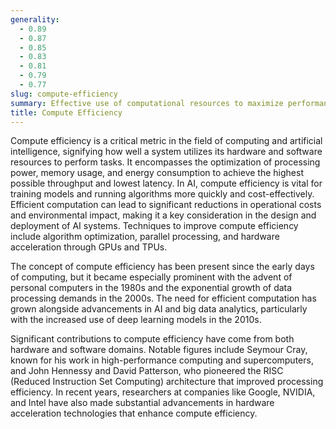 ```yaml
---
generality:
  - 0.89
  - 0.87
  - 0.85
  - 0.83
  - 0.81
  - 0.79
  - 0.77
slug: compute-efficiency
summary: Effective use of computational resources to maximize performance and minimize waste.
title: Compute Efficiency
---
```


Compute efficiency is a critical metric in the field of computing and artificial intelligence, signifying how well a system utilizes its hardware and software resources to perform tasks. It encompasses the optimization of processing power, memory usage, and energy consumption to achieve the highest possible throughput and lowest latency. In AI, compute efficiency is vital for training models and running algorithms more quickly and cost-effectively. Efficient computation can lead to significant reductions in operational costs and environmental impact, making it a key consideration in the design and deployment of AI systems. Techniques to improve compute efficiency include algorithm optimization, parallel processing, and hardware acceleration through GPUs and TPUs.

The concept of compute efficiency has been present since the early days of computing, but it became especially prominent with the advent of personal computers in the 1980s and the exponential growth of data processing demands in the 2000s. The need for efficient computation has grown alongside advancements in AI and big data analytics, particularly with the increased use of deep learning models in the 2010s.

Significant contributions to compute efficiency have come from both hardware and software domains. Notable figures include Seymour Cray, known for his work in high-performance computing and supercomputers, and John Hennessy and David Patterson, who pioneered the RISC (Reduced Instruction Set Computing) architecture that improved processing efficiency. In recent years, researchers at companies like Google, NVIDIA, and Intel have also made substantial advancements in hardware acceleration technologies that enhance compute efficiency.

